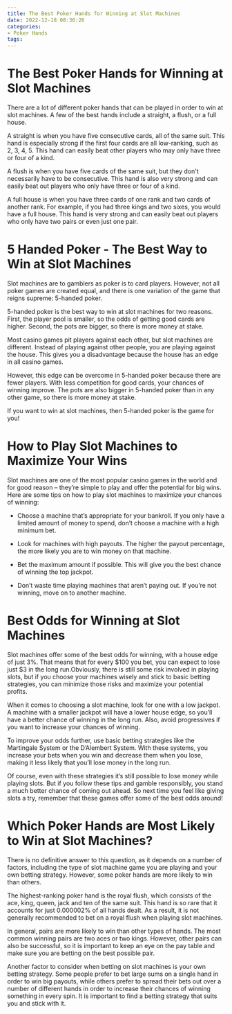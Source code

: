 ```yaml
---
title: The Best Poker Hands for Winning at Slot Machines
date: 2022-12-18 08:36:26
categories:
- Poker Hands
tags:
---
```



#  The Best Poker Hands for Winning at Slot Machines

There are a lot of different poker hands that can be played in order to win at slot machines. A few of the best hands include a straight, a flush, or a full house.

A straight is when you have five consecutive cards, all of the same suit. This hand is especially strong if the first four cards are all low-ranking, such as 2, 3, 4, 5. This hand can easily beat other players who may only have three or four of a kind.

A flush is when you have five cards of the same suit, but they don't necessarily have to be consecutive. This hand is also very strong and can easily beat out players who only have three or four of a kind.

A full house is when you have three cards of one rank and two cards of another rank. For example, if you had three kings and two sixes, you would have a full house. This hand is very strong and can easily beat out players who only have two pairs or even just one pair.

#  5 Handed Poker - The Best Way to Win at Slot Machines

Slot machines are to gamblers as poker is to card players. However, not all poker games are created equal, and there is one variation of the game that reigns supreme: 5-handed poker.

5-handed poker is the best way to win at slot machines for two reasons. First, the player pool is smaller, so the odds of getting good cards are higher. Second, the pots are bigger, so there is more money at stake.

Most casino games pit players against each other, but slot machines are different. Instead of playing against other people, you are playing against the house. This gives you a disadvantage because the house has an edge in all casino games.

However, this edge can be overcome in 5-handed poker because there are fewer players. With less competition for good cards, your chances of winning improve. The pots are also bigger in 5-handed poker than in any other game, so there is more money at stake.

If you want to win at slot machines, then 5-handed poker is the game for you!

#  How to Play Slot Machines to Maximize Your Wins

Slot machines are one of the most popular casino games in the world and for good reason – they’re simple to play and offer the potential for big wins. Here are some tips on how to play slot machines to maximize your chances of winning:

- Choose a machine that’s appropriate for your bankroll. If you only have a limited amount of money to spend, don’t choose a machine with a high minimum bet.

- Look for machines with high payouts. The higher the payout percentage, the more likely you are to win money on that machine.

- Bet the maximum amount if possible. This will give you the best chance of winning the top jackpot.

- Don’t waste time playing machines that aren’t paying out. If you’re not winning, move on to another machine.

#  Best Odds for Winning at Slot Machines

Slot machines offer some of the best odds for winning, with a house edge of just 3%. That means that for every $100 you bet, you can expect to lose just $3 in the long run.Obviously, there is still some risk involved in playing slots, but if you choose your machines wisely and stick to basic betting strategies, you can minimize those risks and maximize your potential profits.

When it comes to choosing a slot machine, look for one with a low jackpot. A machine with a smaller jackpot will have a lower house edge, so you’ll have a better chance of winning in the long run. Also, avoid progressives if you want to increase your chances of winning.

To improve your odds further, use basic betting strategies like the Martingale System or the D’Alembert System. With these systems, you increase your bets when you win and decrease them when you lose, making it less likely that you’ll lose money in the long run.

Of course, even with these strategies it’s still possible to lose money while playing slots. But if you follow these tips and gamble responsibly, you stand a much better chance of coming out ahead. So next time you feel like giving slots a try, remember that these games offer some of the best odds around!

#  Which Poker Hands are Most Likely to Win at Slot Machines?

There is no definitive answer to this question, as it depends on a number of factors, including the type of slot machine game you are playing and your own betting strategy. However, some poker hands are more likely to win than others.

The highest-ranking poker hand is the royal flush, which consists of the ace, king, queen, jack and ten of the same suit. This hand is so rare that it accounts for just 0.000002% of all hands dealt. As a result, it is not generally recommended to bet on a royal flush when playing slot machines.

In general, pairs are more likely to win than other types of hands. The most common winning pairs are two aces or two kings. However, other pairs can also be successful, so it is important to keep an eye on the pay table and make sure you are betting on the best possible pair.

Another factor to consider when betting on slot machines is your own betting strategy. Some people prefer to bet large sums on a single hand in order to win big payouts, while others prefer to spread their bets out over a number of different hands in order to increase their chances of winning something in every spin. It is important to find a betting strategy that suits you and stick with it.